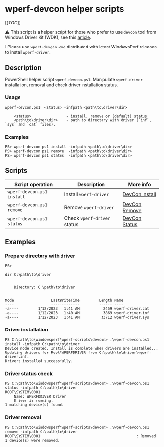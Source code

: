 # wperf-devcon helper scripts

[[_TOC_]]

:warning: This script is a helper script for those who prefer to use `devcon` tool from Windows Driver Kit (WDK), see this [article](https://learn.microsoft.com/en-us/windows-hardware/drivers/devtest/devcon#where-can-i-download-devcon).

:grey_exclamation: Please use `wperf-devgen.exe` distributed with latest WindowsPerf releases to install `wperf-driver`.

## Description

PowerShell helper script `wperf-devcon.ps1`. Manipulate `wperf-driver` installation, removal and check driver installation status.

### Usage

```
wperf-devcon.ps1  <status> -infpath <path\to\driver\dir>

    <status>                - install, remove or (default) status
    <path\to\driver\dir>    - path to directory with driver (`inf`, `sys` and `cat` files).
```

### Examples

```
PS> wperf-devcon.ps1 install -infpath <path\to\driver\dir>
PS> wperf-devcon.ps1 remove  -infpath <path\to\driver\dir>
PS> wperf-devcon.ps1 status  -infpath <path\to\driver\dir>
```

## Scripts

| Script operation           | Description                 | More info |
| -------------------------- | --------------------------- | --------- |
| `wperf-devcon.ps1 install` | Install `wperf-driver`      | [DevCon Install](https://github.com/arm-developer-tools/windowsperf/tree/main/wperf-driver#devcon-install) |
| `wperf-devcon.ps1 remove`  | Remove `wperf-driver`       | [DevCon Remove](https://github.com/arm-developer-tools/windowsperf/tree/main/wperf-driver#devcon-remove) |
| `wperf-devcon.ps1 status`  | Check `wperf-driver` status | [DevCon Status](https://github.com/arm-developer-tools/windowsperf/tree/main/wperf-driver#devcon-status) |

## Examples

### Prepare directory with driver
```
PS>

dir C:\path\to\driver


    Directory: C:\path\to\driver


Mode                 LastWriteTime         Length Name
----                 -------------         ------ ----
-a----         1/12/2023   1:41 AM           2459 wperf-driver.cat
-a----         1/12/2023   1:40 AM           3869 wperf-driver.inf
-a----         1/12/2023   1:41 AM          33712 wperf-driver.sys
```

### Driver installation
```
PS C:\path\to\windowsperf\wperf-scripts\devcon> .\wperf-devcon.ps1 install -infpath C:\path\to\driver
Device node created. Install is complete when drivers are installed...
Updating drivers for Root\WPERFDRIVER from C:\path\to\driver\wperf-driver.inf.
Drivers installed successfully.
```

### Driver status check
```
PS C:\path\to\windowsperf\wperf-scripts\devcon> .\wperf-devcon.ps1 status -infpath C:\path\to\driver
ROOT\SYSTEM\0001
    Name: WPERFDRIVER Driver
    Driver is running.
1 matching device(s) found.
```

### Driver removal
```
PS C:\path\to\windowsperf\wperf-scripts\devcon> .\wperf-devcon.ps1 remove -infpath C:\path\to\driver
ROOT\SYSTEM\0001                                            : Removed
1 device(s) were removed.
```

